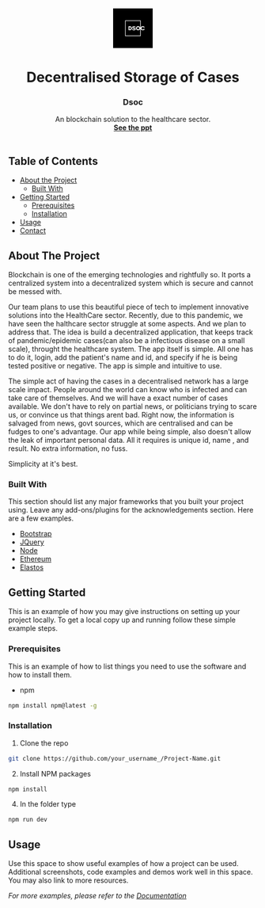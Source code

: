 <!--
*** Thanks for checking out this README Template. If you have a suggestion that would
*** make this better, please fork the repo and create a pull request or simply open
*** an issue with the tag "enhancement".
*** Thanks again! Now go create something AMAZING! :D
-->





<!-- PROJECT SHIELDS -->
<!--
*** I'm using markdown "reference style" links for readability.
*** Reference links are enclosed in brackets [ ] instead of parentheses ( ).
*** See the bottom of this document for the declaration of the reference variables
*** for contributors-url, forks-url, etc. This is an optional, concise syntax you may use.
*** https://www.markdownguide.org/basic-syntax/#reference-style-links
-->



<!-- PROJECT LOGO -->
<br />
<p align="center">
  <a href="https://github.com/aditya-u/DSOC">
    <img src="pics/1.jpg" alt="Logo" width="80" height="80">
  </a>

  <h1 align="center">Decentralised Storage of Cases</h1>
  <h3 align="center">Dsoc</h3>

  <p align="center">
    An blockchain solution to the healthcare sector.
    <br />
    <a href="https://github.com/othneildrew/Best-README-Template"><strong>See the ppt</strong></a>
    <br />
    <br />
  </p>
</p>



<!-- TABLE OF CONTENTS -->
## Table of Contents

* [About the Project](#about-the-project)
  * [Built With](#built-with)
* [Getting Started](#getting-started)
  * [Prerequisites](#prerequisites)
  * [Installation](#installation)
* [Usage](#usage)
* [Contact](#contact)




<!-- ABOUT THE PROJECT -->
## About The Project


Blockchain is one of the emerging technologies and rightfully so. It ports a centralized system into a decentralized system which is secure and cannot be messed with. 

Our team plans to use this beautiful piece of tech to implement innovative solutions into the HealthCare sector. Recently, due to this pandemic, we have seen the halthcare sector struggle at some aspects. And we plan to address that. The idea is build a decentralized application, that keeps track of pandemic/epidemic cases(can also be a infectious disease on a small scale), throught the healthcare system. The app itself is simple. All one has to do it, login, add the patient's name and id, and specify if he is being tested positive or negative. The app is simple and intuitive to use.


The simple act of having the cases in a decentralised network has a large scale impact. People around the world can know who is infected and can take care of themselves. And we will have a exact number of cases available. We don't have to rely on partial news, or politicians trying to scare us, or convince us that things arent bad. Right now, the information is salvaged from news, govt sources, which are centralised and can be fudges to one's advantage. Our app while being simple, also doesn't allow the leak of important personal data. All it requires is unique id, name , and result. No extra information, no fuss. 

Simplicity at it's best.

### Built With
This section should list any major frameworks that you built your project using. Leave any add-ons/plugins for the acknowledgements section. Here are a few examples.
* [Bootstrap](https://getbootstrap.com)
* [JQuery](https://jquery.com)
* [Node](https://nodejs.org/en/)
* [Ethereum](https://ethereum.org/en/)
* [Elastos](https://www.elastos.org/)



<!-- GETTING STARTED -->
## Getting Started

This is an example of how you may give instructions on setting up your project locally.
To get a local copy up and running follow these simple example steps.

### Prerequisites

This is an example of how to list things you need to use the software and how to install them.
* npm
```sh
npm install npm@latest -g
```

### Installation

1. Clone the repo
```sh
git clone https://github.com/your_username_/Project-Name.git
```
2. Install NPM packages
```sh
npm install
```
4. In the folder type
```sh
npm run dev
```



<!-- USAGE EXAMPLES -->
## Usage

Use this space to show useful examples of how a project can be used. Additional screenshots, code examples and demos work well in this space. You may also link to more resources.

_For more examples, please refer to the [Documentation](https://example.com)_


<!-- MARKDOWN LINKS & IMAGES -->
<!-- https://www.markdownguide.org/basic-syntax/#reference-style-links -->
[contributors-shield]: https://img.shields.io/github/contributors/othneildrew/Best-README-Template.svg?style=flat-square
[contributors-url]: https://github.com/othneildrew/Best-README-Template/graphs/contributors
[forks-shield]: https://img.shields.io/github/forks/othneildrew/Best-README-Template.svg?style=flat-square
[forks-url]: https://github.com/othneildrew/Best-README-Template/network/members
[stars-shield]: https://img.shields.io/github/stars/othneildrew/Best-README-Template.svg?style=flat-square
[stars-url]: https://github.com/othneildrew/Best-README-Template/stargazers
[issues-shield]: https://img.shields.io/github/issues/othneildrew/Best-README-Template.svg?style=flat-square
[issues-url]: https://github.com/othneildrew/Best-README-Template/issues
[license-shield]: https://img.shields.io/github/license/othneildrew/Best-README-Template.svg?style=flat-square
[license-url]: https://github.com/othneildrew/Best-README-Template/blob/master/LICENSE.txt
[linkedin-shield]: https://img.shields.io/badge/-LinkedIn-black.svg?style=flat-square&logo=linkedin&colorB=555
[linkedin-url]: https://linkedin.com/in/othneildrew
[product-screenshot]: images/screenshot.png
